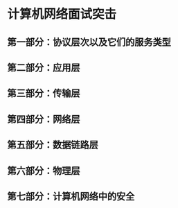 # 计算机网络面试突击

## 第一部分：协议层次以及它们的服务类型

## 第二部分：应用层

## 第三部分：传输层

## 第四部分：网络层

## 第五部分：数据链路层

## 第六部分：物理层

## 第七部分：计算机网络中的安全






